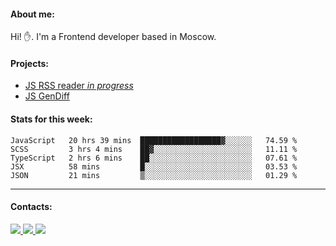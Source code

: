 #### About me:
Hi! ✋.
I'm a Frontend developer based in Moscow.

#### Projects:
- [JS RSS reader *in progress*](https://github.com/GKoil/frontend-project-lvl3)
- [JS GenDiff](https://github.com/GKoil/GenDiff)

#### Stats for this week:
<!--START_SECTION:waka-->
```text
JavaScript   20 hrs 39 mins  ██████████████████▓░░░░░░   74.59 % 
SCSS         3 hrs 4 mins    ██▓░░░░░░░░░░░░░░░░░░░░░░   11.11 % 
TypeScript   2 hrs 6 mins    ██░░░░░░░░░░░░░░░░░░░░░░░   07.61 % 
JSX          58 mins         █░░░░░░░░░░░░░░░░░░░░░░░░   03.53 % 
JSON         21 mins         ▒░░░░░░░░░░░░░░░░░░░░░░░░   01.29 % 
```
<!--END_SECTION:waka-->
---
#### Contacts:

<a target='_blank' title='LinkedIn' href="https://www.linkedin.com/in/gkoil/">
  <img src="https://img.shields.io/badge/LinkedIn-0077B5?style=for-the-badge&logo=linkedin&logoColor=white" />
</a>
<a target='_blank' title='Telegram' href="https://t.me/gkoil">
  <img src="https://img.shields.io/badge/Telegram-2CA5E0?style=for-the-badge&logo=telegram&logoColor=white" />
</a>
<a target='_blank' title='Gmail' href="mailto: gk.grigorev@gmail.com">
  <img src="https://img.shields.io/badge/Gmail-D14836?style=for-the-badge&logo=gmail&logoColor=white" />
</a>

